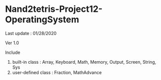 # Nand2tetris-Project12-OperatingSystem
Last update : 01/28/2020

Ver 1.0 

Include
1. built-in class : Array, Keyboard, Math, Memory, Output, Screen, String, Sys
2. user-defined class : Fraction, MathAdvance
